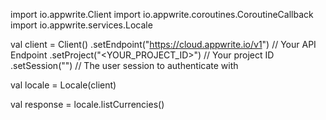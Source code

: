 import io.appwrite.Client
import io.appwrite.coroutines.CoroutineCallback
import io.appwrite.services.Locale

val client = Client()
    .setEndpoint("https://cloud.appwrite.io/v1") // Your API Endpoint
    .setProject("&lt;YOUR_PROJECT_ID&gt;") // Your project ID
    .setSession("") // The user session to authenticate with

val locale = Locale(client)

val response = locale.listCurrencies()
